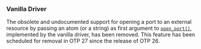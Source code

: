 ### Vanilla Driver

The obsolete and undocumented support for opening a port to an external
resource by passing an atom (or a string) as first argument to
[`open_port()`](`erlang:open_port/2`), implemented by the vanilla driver,
has been removed. This feature has been scheduled for removal in OTP 27
since the release of OTP 26.
